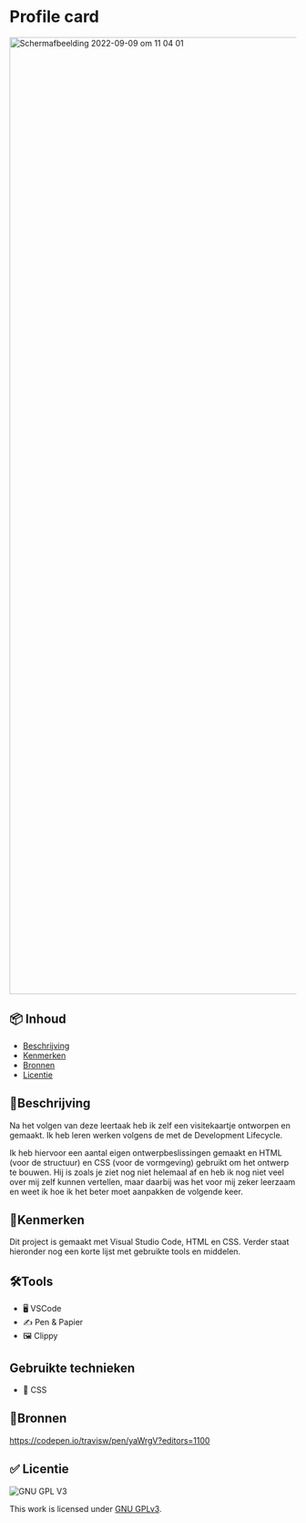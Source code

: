 # Profile card

<img width="1680" alt="Schermafbeelding 2022-09-09 om 11 04 01" src="https://user-images.githubusercontent.com/112856590/189314258-2d562bac-75ed-4656-9afa-8422e81491b0.png">


## 📦 Inhoud

  * [Beschrijving](#beschrijving)
  * [Kenmerken](#kenmerken)
  * [Bronnen](#bronnen)
  * [Licentie](#licentie)
  

## 📝Beschrijving 

Na het volgen van deze leertaak heb ik zelf een visitekaartje ontworpen en gemaakt. Ik heb leren werken volgens de met de Development Lifecycle. 

Ik heb hiervoor een aantal eigen ontwerpbeslissingen gemaakt en HTML (voor de structuur) en CSS (voor de vormgeving) gebruikt om het ontwerp te bouwen.
Hij is zoals je ziet nog niet helemaal af en heb ik nog niet veel over mij zelf kunnen vertellen, maar daarbij was het voor mij zeker leerzaam en weet ik hoe ik het beter moet aanpakken de volgende keer.

## 📍Kenmerken 
Dit project is gemaakt met Visual Studio Code, HTML en CSS. Verder staat hieronder nog een korte lijst met gebruikte tools en middelen.

## 🛠️Tools 

* 🖥️ VSCode
* ✍ Pen & Papier
* 🖼 Clippy

## Gebruikte technieken
* 💅 CSS

## 📖Bronnen  
https://codepen.io/travisw/pen/yaWrgV?editors=1100

## ✅ Licentie

![GNU GPL V3](https://www.gnu.org/graphics/gplv3-127x51.png)

This work is licensed under [GNU GPLv3](./LICENSE).

